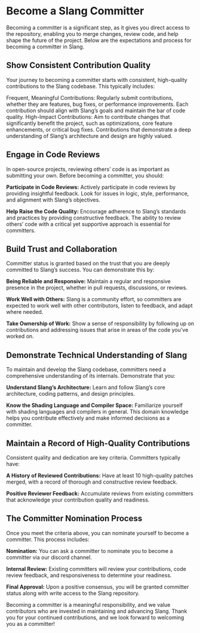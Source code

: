 # Become a Slang Committer

Becoming a committer is a significant step, as it gives you direct access to the repository, enabling you to merge changes, review code, and help shape the future of the project. Below are the expectations and process for becoming a committer in Slang.

## Show Consistent Contribution Quality
Your journey to becoming a committer starts with consistent, high-quality contributions to the Slang codebase. This typically includes:

Frequent, Meaningful Contributions: Regularly submit contributions, whether they are features, bug fixes, or performance improvements. Each contribution should align with Slang’s goals and maintain the bar of code quality.
High-Impact Contributions: Aim to contribute changes that significantly benefit the project, such as optimizations, core feature enhancements, or critical bug fixes. Contributions that demonstrate a deep understanding of Slang’s architecture and design are highly valued.

## Engage in Code Reviews
In open-source projects, reviewing others’ code is as important as submitting your own. Before becoming a committer, you should:

**Participate in Code Reviews:** Actively participate in code reviews by providing insightful feedback. Look for issues in logic, style, performance, and alignment with Slang’s objectives.

**Help Raise the Code Quality:** Encourage adherence to Slang’s standards and practices by providing constructive feedback. The ability to review others’ code with a critical yet supportive approach is essential for committers.

## Build Trust and Collaboration
Committer status is granted based on the trust that you are deeply committed to Slang’s success. You can demonstrate this by:

**Being Reliable and Responsive:** Maintain a regular and responsive presence in the project, whether in pull requests, discussions, or reviews.

**Work Well with Others:** Slang is a community effort, so committers are expected to work well with other contributors, listen to feedback, and adapt where needed.

**Take Ownership of Work:** Show a sense of responsibility by following up on contributions and addressing issues that arise in areas of the code you’ve worked on.

## Demonstrate Technical Understanding of Slang
To maintain and develop the Slang codebase, committers need a comprehensive understanding of its internals. Demonstrate that you:

**Understand Slang’s Architecture:** Learn and follow Slang’s core architecture, coding patterns, and design principles.

**Know the Shading Language and Compiler Space:** Familiarize yourself with shading languages and compilers in general. This domain knowledge helps you contribute effectively and make informed decisions as a committer.

## Maintain a Record of High-Quality Contributions
Consistent quality and dedication are key criteria. Committers typically have:

**A History of Reviewed Contributions:** Have at least 10 high-quality patches merged, with a record of thorough and constructive review feedback.

**Positive Reviewer Feedback:** Accumulate reviews from existing committers that acknowledge your contribution quality and readiness.

## The Committer Nomination Process

Once you meet the criteria above, you can nominate yourself to become a committer. This process includes:

**Nomination:** You can ask a committer to nominate you to become a committer via our discord channel.

**Internal Review:** Existing committers will review your contributions, code review feedback, and responsiveness to determine your readiness.

**Final Approval:** Upon a positive consensus, you will be granted committer status along with write access to the Slang repository.

Becoming a committer is a meaningful responsibility, and we value contributors who are invested in maintaining and advancing Slang. Thank you for your continued contributions, and we look forward to welcoming you as a committer!

